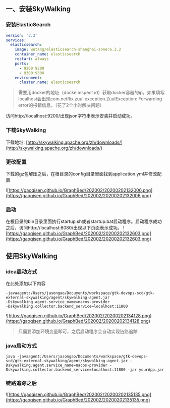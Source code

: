 ## 一、安装SkyWalking

### 安装ElasticSearch

```yml
version: '3.3'
services:
  elasticsearch:
    image: wutang/elasticsearch-shanghai-zone:6.3.2
    container_name: elasticsearch
    restart: always
    ports:
      - 9200:9200
      - 9300:9300
    environment:
      cluster.name: elasticsearch
```

> 需要用docker的地址（docke inspect id）获取docker容器的ip。如果填写localhost会出现com.netflix.zuul.exception.ZuulException: Forwarding error的报错信息。（花了2个小时解决问题）

访问http://localhost:9200/出现json字符串表示安装并启动成功。

### 下载SkyWalking

下载地址: [http://skywalking.apache.org/zh/downloads/](http://skywalking.apache.org/zh/downloads/)

### 更改配置

下载的gz包解压之后，在根目录的config目录里面找到application.yml并修改配置

![https://gaoqisen.github.io/GraphBed/202002/20200202132006.png](https://gaoqisen.github.io/GraphBed/202002/20200202132006.png)

### 启动

在根目录的bin目录里面执行startup.sh或者startup.bat启动程序。启动程序成功之后，访问http://localhost:8080/出现以下页面表示成功。
![https://gaoqisen.github.io/GraphBed/202002/20200202132603.png](https://gaoqisen.github.io/GraphBed/202002/20200202132603.png)

## 使用SkyWalking

### idea启动方式

在此处添加以下内容
```
-javaagent:/Users/jasongao/Documents/workspace/gtk-devops-scd/gtk-external-skywalking/agent/skywalking-agent.jar
-Dskywalking.agent.service_name=nacos-provider
-Dskywalking.collector.backend_service=localhost:11800
```

![https://gaoqisen.github.io/GraphBed/202002/20200202134128.png](https://gaoqisen.github.io/GraphBed/202002/20200202134128.png)

> 只需要添加环境变量即可，之后启动程序会自动实现链路追踪

### java启动方式

```
java -javaagent:/Users/jasongao/Documents/workspace/gtk-devops-scd/gtk-external-skywalking/agent/skywalking-agent.jar -Dskywalking.agent.service_name=nacos-provider -Dskywalking.collector.backend_service=localhost:11800 -jar yourApp.jar
```

### 链路追踪之后

![https://gaoqisen.github.io/GraphBed/202002/20200202135135.png](https://gaoqisen.github.io/GraphBed/202002/20200202135135.png)
